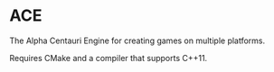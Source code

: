 ACE
===

The Alpha Centauri Engine for creating games on multiple platforms.

Requires CMake and a compiler that supports C++11.
